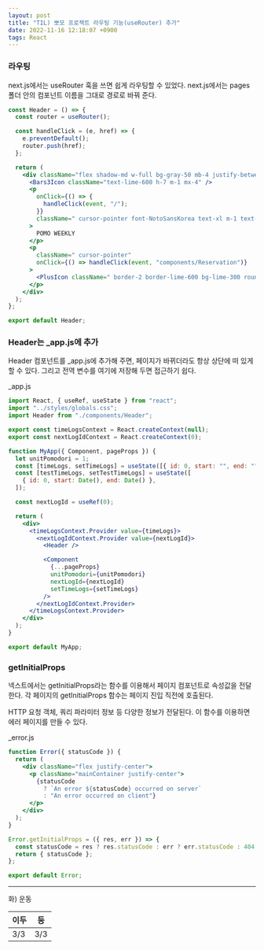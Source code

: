 ```yaml
---
layout: post
title: "TIL) 뽀모 프로젝트 라우팅 기능(useRouter) 추가"
date: 2022-11-16 12:18:07 +0900
tags: React
---
```


### 라우팅

next.js에서는 useRouter 훅을 쓰면 쉽게 라우팅할 수 있었다. next.js에서는 pages 폴더 안의 컴포넌트 이름을 그대로 경로로 바꿔 준다.

```jsx
const Header = () => {
  const router = useRouter();

  const handleClick = (e, href) => {
    e.preventDefault();
    router.push(href);
  };

  return (
    <div className="flex shadow-md w-full bg-gray-50 mb-4 justify-between">
      <Bars3Icon className="text-lime-600 h-7 m-1 mx-4" />
      <p
        onClick={() => {
          handleClick(event, "/");
        }}
        className=" cursor-pointer font-NotoSansKorea text-xl m-1 text-gray-600 mx-4 text-lime-700  font-semibold"
      >
        POMO WEEKLY
      </p>
      <p
        className=" cursor-pointer"
        onClick={() => handleClick(event, "components/Reservation")}
      >
        <PlusIcon className=" border-2 border-lime-600 bg-lime-300 rounded-full text-lime-600 h-7  content-center align-middle m-1 mx-4 shadow-md font-bold" />
      </p>
    </div>
  );
};

export default Header;
```

### Header는 \_app.js에 추가

Header 컴포넌트를 \_app.js에 추가해 주면, 페이지가 바뀌더라도 항상 상단에 떠 있게 할 수 있다. 그리고 전역 변수를 여기에 저장해 두면 접근하기 쉽다.

\_app.js

```jsx
import React, { useRef, useState } from "react";
import "../styles/globals.css";
import Header from "./components/Header";

export const timeLogsContext = React.createContext(null);
export const nextLogIdContext = React.createContext(0);

function MyApp({ Component, pageProps }) {
  let unitPomodori = 1;
  const [timeLogs, setTimeLogs] = useState([{ id: 0, start: "", end: "" }]); //
  const [testTimeLogs, setTestTimeLogs] = useState([
    { id: 0, start: Date(), end: Date() },
  ]);

  const nextLogId = useRef(0);

  return (
    <div>
      <timeLogsContext.Provider value={timeLogs}>
        <nextLogIdContext.Provider value={nextLogId}>
          <Header />

          <Component
            {...pageProps}
            unitPomodori={unitPomodori}
            nextLogId={nextLogId}
            setTimeLogs={setTimeLogs}
          />
        </nextLogIdContext.Provider>
      </timeLogsContext.Provider>
    </div>
  );
}

export default MyApp;
```

### getInitialProps

넥스트에서는 getInitialProps라는 함수를 이용해서 페이지 컴포넌트로 속성값을 전달한다. 각 페이지의 getInitialProps 함수는 페이지 진입 직전에 호출된다.

HTTP 요청 객체, 쿼리 파라미터 정보 등 다양한 정보가 전달된다. 이 함수를 이용하면 에러 페이지를 만들 수 있다.

\_error.js

```jsx
function Error({ statusCode }) {
  return (
    <div className="flex justify-center">
      <p className="mainContainer justify-center">
        {statusCode
          ? `An error ${statusCode} occurred on server`
          : "An error occurred on client"}
      </p>
    </div>
  );
}

Error.getInitialProps = ({ res, err }) => {
  const statusCode = res ? res.statusCode : err ? err.statusCode : 404;
  return { statusCode };
};

export default Error;
```

<hr />
화) 운동<br>

| 이두 | 등  |
| ---- | --- |
| 3/3  | 3/3 |

